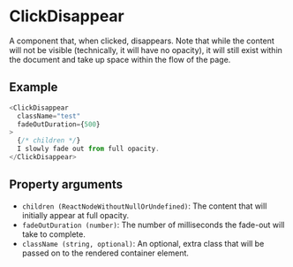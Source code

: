 # ClickDisappear

A component that, when clicked, disappears. Note that while the content will not be visible (technically, it will have no opacity), it will still exist within the document and take up space within the flow of the page.

## Example

```javascript
<ClickDisappear
  className="test"
  fadeOutDuration={500}
>
  {/* children */}
  I slowly fade out from full opacity.
</ClickDisappear>
```

## Property arguments

* `children (ReactNodeWithoutNullOrUndefined)`: The content that will initially appear at full opacity.
* `fadeOutDuration (number)`: The number of milliseconds the fade-out will take to complete.
* `className (string, optional)`: An optional, extra class that will be passed on to the rendered container element.
